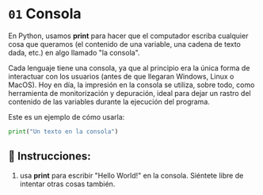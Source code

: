 # `01` Consola

En Python, usamos **print** para hacer que el computador escriba cualquier cosa que queramos (el contenido de una variable, una cadena de texto dada, etc.) en algo llamado "la consola".

Cada lenguaje tiene una consola, ya que al principio era la única forma de interactuar con los usuarios (antes de que llegaran Windows, Linux o MacOS).
Hoy en día, la impresión en la consola se utiliza, sobre todo, como herramienta de monitorización y depuración, ideal para dejar un rastro del contenido de las variables durante la ejecución del programa.

Este es un ejemplo de cómo usarla:
```py
print("Un texto en la consola")
```

## 📝 Instrucciones:

1. usa **print** para escribir "Hello World!" en la consola. Siéntete libre de intentar otras cosas también.
